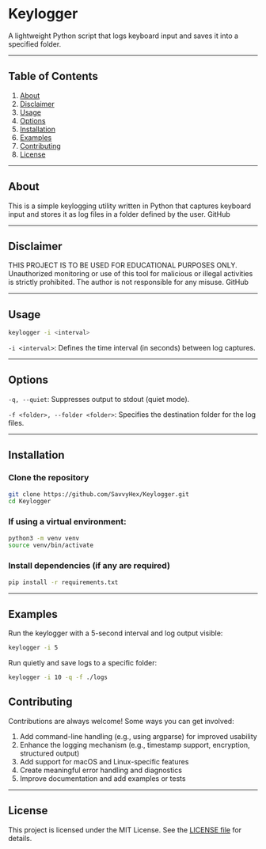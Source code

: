 # Keylogger

A lightweight Python script that logs keyboard input and saves it into a specified folder.

---

## Table of Contents

1. [About](#about)
2. [Disclaimer](#disclaimer)
3. [Usage](#usage)
4. [Options](#options)
5. [Installation](#installation)
6. [Examples](#examples)
7. [Contributing](#contributing)
8. [License](#license)

---

## About

This is a simple keylogging utility written in Python that captures keyboard input and stores it as log files in a folder defined by the user. 
GitHub

---

## Disclaimer

THIS PROJECT IS TO BE USED FOR EDUCATIONAL PURPOSES ONLY.
Unauthorized monitoring or use of this tool for malicious or illegal activities is strictly prohibited. The author is not responsible for any misuse. 
GitHub

---

## Usage

```bash
keylogger -i <interval>
```

`-i <interval>`: Defines the time interval (in seconds) between log captures.

---

## Options

`-q, --quiet`: Suppresses output to stdout (quiet mode).

`-f <folder>, --folder <folder>`: Specifies the destination folder for the log files. 

---

## Installation

### Clone the repository

```bash
git clone https://github.com/SavvyHex/Keylogger.git
cd Keylogger
```

### If using a virtual environment:

```bash
python3 -m venv venv
source venv/bin/activate
```

### Install dependencies (if any are required)

```bash
pip install -r requirements.txt
```

---

## Examples

Run the keylogger with a 5-second interval and log output visible:

```bash
keylogger -i 5
```

Run quietly and save logs to a specific folder:

```bash
keylogger -i 10 -q -f ./logs
```

## Contributing

Contributions are always welcome! Some ways you can get involved:

1. Add command-line handling (e.g., using argparse) for improved usability
2. Enhance the logging mechanism (e.g., timestamp support, encryption, structured output)
3. Add support for macOS and Linux-specific features
4. Create meaningful error handling and diagnostics
5. Improve documentation and add examples or tests

---

## License

This project is licensed under the MIT License. See the [LICENSE file](LICENSE) for details.
